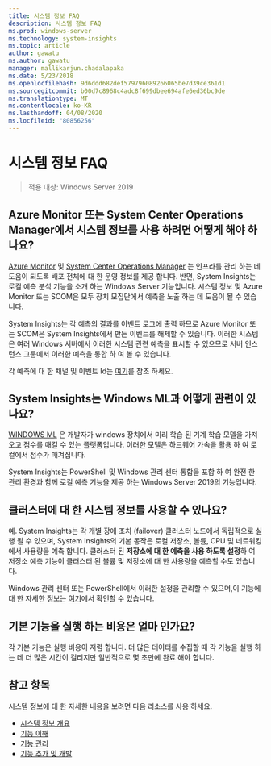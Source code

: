```yaml
---
title: 시스템 정보 FAQ
description: 시스템 정보 FAQ
ms.prod: windows-server
ms.technology: system-insights
ms.topic: article
author: gawatu
ms.author: gawatu
manager: mallikarjun.chadalapaka
ms.date: 5/23/2018
ms.openlocfilehash: 9d6ddd682def579796089266065be7d39ce361d1
ms.sourcegitcommit: b00d7c8968c4adc8f699dbee694afe6ed36bc9de
ms.translationtype: MT
ms.contentlocale: ko-KR
ms.lasthandoff: 04/08/2020
ms.locfileid: "80856256"
---
```

# <a name="system-insights-faq"></a>시스템 정보 FAQ

>적용 대상: Windows Server 2019

## <a name="how-can-you-use-system-insights-with-azure-monitor-or-system-center-operations-manager"></a>Azure Monitor 또는 System Center Operations Manager에서 시스템 정보를 사용 하려면 어떻게 해야 하나요?

[Azure Monitor](https://azure.microsoft.com/services/monitor/) 및 [System Center Operations Manager](https://docs.microsoft.com/system-center/scom/welcome?view=sc-om-1807) 는 인프라를 관리 하는 데 도움이 되도록 배포 전체에 대 한 운영 정보를 제공 합니다. 반면, System Insights는 로컬 예측 분석 기능을 소개 하는 Windows Server 기능입니다. 시스템 정보 및 Azure Monitor 또는 SCOM은 모두 장치 모집단에서 예측을 노출 하는 데 도움이 될 수 있습니다.

 System Insights는 각 예측의 결과를 이벤트 로그에 출력 하므로 Azure Monitor 또는 SCOM은 System Insights에서 만든 이벤트를 해제할 수 있습니다. 이러한 시스템은 여러 Windows 서버에서 이러한 시스템 관련 예측을 표시할 수 있으므로 서버 인스턴스 그룹에서 이러한 예측을 통합 하 여 볼 수 있습니다. 
 
 각 예측에 대 한 채널 및 이벤트 Id는 [여기](https://docs.microsoft.com/windows-server/manage/system-insights/managing-capabilities#retrieving-capability-results)를 참조 하세요.

## <a name="how-does-system-insights-relate-to-windows-ml"></a>System Insights는 Windows ML과 어떻게 관련이 있나요?

[WINDOWS ML](https://docs.microsoft.com/windows/uwp/machine-learning/) 은 개발자가 windows 장치에서 미리 학습 된 기계 학습 모델을 가져오고 점수를 매길 수 있는 플랫폼입니다. 이러한 모델은 하드웨어 가속을 활용 하 여 로컬에서 점수가 매겨집니다. 

System Insights는 PowerShell 및 Windows 관리 센터 통합을 포함 하 여 완전 한 관리 환경과 함께 로컬 예측 기능을 제공 하는 Windows Server 2019의 기능입니다. 

## <a name="can-i-use-system-insights-for-my-cluster"></a>클러스터에 대 한 시스템 정보를 사용할 수 있나요? 

예. System Insights는 각 개별 장애 조치 (failover) 클러스터 노드에서 독립적으로 실행 될 수 있으며, System Insights의 기본 동작은 로컬 저장소, 볼륨, CPU 및 네트워킹에서 사용량을 예측 합니다. 클러스터 된 **저장소에 대 한 예측을 사용 하도록 설정**하 여 저장소 예측 기능이 클러스터 된 볼륨 및 저장소에 대 한 사용량을 예측할 수도 있습니다. 

Windows 관리 센터 또는 PowerShell에서 이러한 설정을 관리할 수 있으며,이 기능에 대 한 자세한 정보는 [여기](https://blogs.technet.microsoft.com/filecab/2018/10/03/using-system-insights-to-forecast-clustered-storage-usage/)에서 확인할 수 있습니다.
 

## <a name="how-expensive-is-it-to-run-the-default-capabilities"></a>기본 기능을 실행 하는 비용은 얼마 인가요?

각 기본 기능은 실행 비용이 저렴 합니다. 더 많은 데이터를 수집할 때 각 기능을 실행 하는 데 더 많은 시간이 걸리지만 일반적으로 몇 초만에 완료 해야 합니다. 

## <a name="see-also"></a>참고 항목
시스템 정보에 대 한 자세한 내용을 보려면 다음 리소스를 사용 하세요.

- [시스템 정보 개요](overview.md)
- [기능 이해](understanding-capabilities.md)
- [기능 관리](managing-capabilities.md)
- [기능 추가 및 개발](adding-and-developing-capabilities.md)
